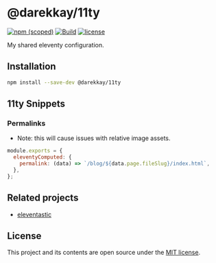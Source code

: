 # @darekkay/11ty

[![npm (scoped)](https://img.shields.io/npm/v/@darekkay/11ty?style=flat-square)](https://www.npmjs.com/package/@darekkay/11ty)
[![Build](https://img.shields.io/github/actions/workflow/status/darekkay/darekkay-11ty/ci.yml?branch=master&style=flat-square)](https://github.com/darekkay/darekkay-11ty/actions/workflows/ci.yml)
[![license](https://img.shields.io/badge/license-MIT-green?style=flat-square)](https://github.com/darekkay/darekkay-11ty/blob/master/LICENSE)

My shared eleventy configuration.

## Installation

```bash
npm install --save-dev @darekkay/11ty
```

## 11ty Snippets

### Permalinks

- Note: this will cause issues with relative image assets.

```js
module.exports = {
  eleventyComputed: {
    permalink: (data) => `/blog/${data.page.fileSlug}/index.html`,
  },
};
```

## Related projects

- [eleventastic](https://github.com/maxboeck/eleventastic)

## License

This project and its contents are open source under the [MIT license](LICENSE).

